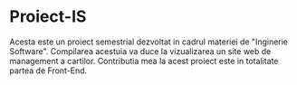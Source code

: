# Proiect-IS
Acesta este un proiect semestrial dezvoltat in cadrul materiei de "Inginerie Software". Compilarea acestuia va duce la vizualizarea un site web de management a cartilor. Contributia mea la acest proiect este in totalitate partea de Front-End.
